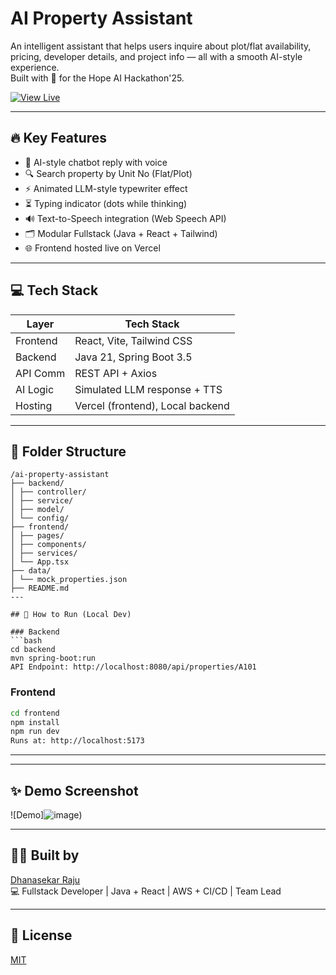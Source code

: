 # AI Property Assistant


An intelligent assistant that helps users inquire about plot/flat availability, pricing, developer details, and project info — all with a smooth AI-style experience.  
Built with 💙 for the Hope AI Hackathon'25.

[![View Live](https://img.shields.io/badge/View%20Live-%F0%9F%9A%80-blue?style=for-the-badge)](https://ai-property-assistant.vercel.app)

---

## 🔥 Key Features

- 🧠 AI-style chatbot reply with voice
- 🔍 Search property by Unit No (Flat/Plot)
- ⚡ Animated LLM-style typewriter effect
- ⏳ Typing indicator (dots while thinking)
- 🔊 Text-to-Speech integration (Web Speech API)
- 🗂️ Modular Fullstack (Java + React + Tailwind)
- 🌐 Frontend hosted live on Vercel

---

## 💻 Tech Stack

| Layer     | Tech Stack                            |
|-----------|----------------------------------------|
| Frontend  | React, Vite, Tailwind CSS              |
| Backend   | Java 21, Spring Boot 3.5               |
| API Comm  | REST API + Axios                       |
| AI Logic  | Simulated LLM response + TTS           |
| Hosting   | Vercel (frontend), Local backend       |

---

## 📁 Folder Structure

```
/ai-property-assistant
├── backend/
│ ├── controller/
│ ├── service/
│ ├── model/
│ └── config/
├── frontend/
│ ├── pages/
│ ├── components/
│ ├── services/
│ └── App.tsx
├── data/
│ └── mock_properties.json
├── README.md
---

## 🚀 How to Run (Local Dev)

### Backend
```bash
cd backend
mvn spring-boot:run
API Endpoint: http://localhost:8080/api/properties/A101
```

### Frontend
```bash
cd frontend
npm install
npm run dev
Runs at: http://localhost:5173
```

---

---

## ✨ Demo Screenshot

![Demo]![image](https://github.com/user-attachments/assets/1f398f38-2e57-4ea8-b237-39c2a2dc0be7))

---

## 👨‍💻 Built by

[Dhanasekar Raju](https://www.linkedin.com/in/dhanasekar-raju-20471341/)  
💻 Fullstack Developer | Java + React | AWS + CI/CD | Team Lead

---

## 📜 License

[MIT](./LICENSE)
